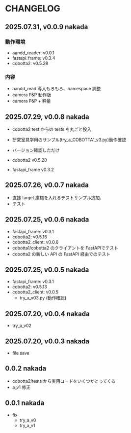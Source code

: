 # CHANGELOG

## 2025.07.31, v0.0.9  nakada

### 動作環境

- aandd_reader: v0.0.1
- fastapi_frame: v0.3.4
- cobotta2: v0.5.28

### 内容

- aandd_read 導入もろもろ、namespace 調整
- camera P&P 動作版
- camera P&P + 秤量

## 2025.07.29, v0.0.8  nakada

- cobotta2 test からの tests を丸ごと投入
- 研究室見学用のサンプル(try_a_COBOTTA1_v3.py)動作確認
- バージョン確認しただけ

- cobotta2 v0.5.20
- fastapi_frame v0.3.2

## 2025.07.26, v0.0.7  nakada

- 直接 target 座標を入れるテストサンプル追加、
- テスト
 
## 2025.07.25, v0.0.6  nakada

- fastapi_frame: v0.3.1
- cobotta2: v0.5.16
- cobotta2_client: v0.0.6
- cobotta1/cobotta2 のクライアントを FastAPIでテスト
- cobotta2 の新しい API の FastAPI 経由でのテスト

## 2025.07.25, v0.0.5  nakada

- fastapi_frame: v0.3.1
- cobotta2: v0.5.13
- cobotta2_client: v0.0.5
  - try_a_v03.py (動作確認)
 
## 2025.07.20, v0.0.4  nakada

- try_a_v02
 
## 2025.07.20, v0.0.3  nakada
 
- file save
 
## 0.0.2 nakada

- cobotta2/tests から実用コードをいくつかとってくる
- a_v1 修正
 
## 0.0.1 nakada

- fix
    - try_a_v0
    - try_a_v1
